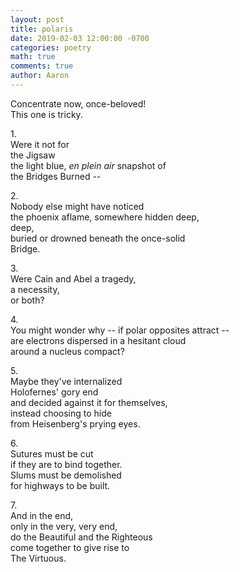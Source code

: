 ```yaml
---
layout: post
title: polaris
date: 2019-02-03 12:00:00 -0700
categories: poetry
math: true
comments: true
author: Aaron
---
```



Concentrate now, once-beloved!  
This one is tricky.  

1\.  
Were it not for  
the Jigsaw  
the light blue, *en plein air* snapshot of  
the Bridges Burned --  

2\.  
Nobody else might have noticed  
the phoenix aflame, somewhere hidden deep,  
deep,  
buried or drowned beneath the once-solid  
Bridge.  

3\.  
Were Cain and Abel a tragedy,  
a necessity,  
or both?  

4\.  
You might wonder why -- if polar opposites attract --  
are electrons dispersed in a hesitant cloud  
around a nucleus compact?  

5\.  
Maybe they've internalized  
Holofernes' gory end  
and decided against it for themselves,  
instead choosing to hide  
from Heisenberg's prying eyes.

6\.  
Sutures must be cut  
if they are to bind together.  
Slums must be demolished  
for highways to be built.  

7\.  
And in the end,  
only in the very, very end,  
do the Beautiful and the Righteous  
come together to give rise to  
The Virtuous.